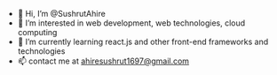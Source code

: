 - 👋 Hi, I’m @SushrutAhire
- 👀 I’m interested in web development, web technologies, cloud computing
- 🌱 I’m currently learning react.js and other front-end frameworks and technologies
- 📫 contact me at ahiresushrut1697@gmail.com

<!---
SushrutAhire/SushrutAhire is a ✨ special ✨ repository because its `README.md` (this file) appears on your GitHub profile.
You can click the Preview link to take a look at your changes.
--->
